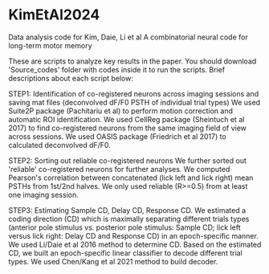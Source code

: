 # KimEtAl2024
Data analysis code for Kim, Daie, Li et al A combinatorial neural code for long-term motor memory

These are scripts to analyze key results in the paper. You should download 'Source_codes' folder with codes inside it to run the scripts.
Brief descriptions about each script below:

STEP1: Identification of co-registered neurons across imaging sessions and saving mat files (deconvolved dF/F0 PSTH of individual trial types) 
We used Suite2P package (Pachitariu et al) to perform motion correction and automatic ROI identification.
We used CellReg package (Sheintuch et al 2017) to find co-registered neurons from the same imaging field of view across sessions.
We used OASIS package (Friedrich et al 2017) to calculated deconvolved dF/F0.

STEP2: Sorting out reliable co-registered neurons
We further sorted out 'reliable' co-registered neurons for further analyses. We computed Pearson's correlation between concatenated (lick left and lick right) mean PSTHs from 1st/2nd halves. We only used reliable (R>=0.5) from at least one imaging session. 

STEP3: Estimating Sample CD, Delay CD, Response CD.
We estimated a coding direction (CD) which is maximally separating different trials types (anterior pole stimulus vs. posterior pole stimulus: Sample CD; lick left versus lick right: Delay CD and Response CD) in an epoch-specific manner. We used Li/Daie et al 2016 method to determine CD.
Based on the estimated CD, we built an epoch-specific linear classifier to decode different trial types. We used Chen/Kang et al 2021 method to build decoder.
